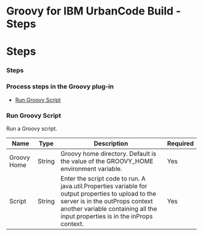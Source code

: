 
Groovy for IBM UrbanCode Build - Steps
======================================

# Steps


### Steps




### Process steps in the Groovy plug-in

* [Run Groovy Script](#run_groovy_script)


### Run Groovy Script

Run a Groovy script.


| Name | Type | Description                                                                                                          | Required |
| ---- | ---- | -------------------------------------------------------------------------------------------------------------------- | -------- |
| Groovy Home | String | Groovy home directory. Default is the value of the GROOVY\_HOME environment variable. | Yes |
| Script | String | Enter the script code to run. A java.util.Properties variable for output properties to upload to the server is in the outProps context another variable containing all the input properties is in the inProps context. | Yes |


